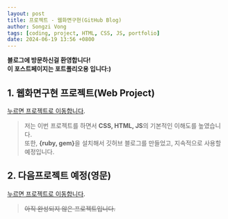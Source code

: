```yaml
---
layout: post
title: 프로젝트 - 웹화면구현(GitHub Blog)
author: Songzi Vong
tags: [coding, project, HTML, CSS, JS, portfolio]
date: 2024-06-19 13:56 +0800
---
```


<strong>블로그에 방문하신걸 환영합니다!</strong><br>
<strong>이 포스트페이지는 포트폴리오용 입니다:)</strong>


## 1. 웹화면구현 프로젝트(Web Project)

[누르면 프로젝트로 이동합니다](https://github.com/RisingToast/RisingToast.github.io).

> 저는 이번 프로젝트를 하면서 <strong>CSS, HTML, JS</strong>의 기본적인 이해도를 높였습니다.<br>
또한, <strong>{ruby, gem}</strong>을 설치해서 깃허브 블로그를 만들었고, 지속적으로 사용할 예정입니다. 

## 2. 다음프로젝트 예정(영문)

[누르면 프로젝트로 이동합니다](https://naver.com).

> <del>아직 완성되지 않은 프로젝트입니다.</del>
